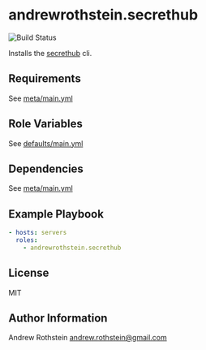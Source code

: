 andrewrothstein.secrethub
=========
![Build Status](https://github.com/andrewrothstein/ansible-secrethub/actions/workflows/build.yml/badge.svg)

Installs the [secrethub](https://secrethub.io/) cli.

Requirements
------------

See [meta/main.yml](meta/main.yml)

Role Variables
--------------

See [defaults/main.yml](defaults/main.yml)

Dependencies
------------

See [meta/main.yml](meta/main.yml)

Example Playbook
----------------

```yml
- hosts: servers
  roles:
    - andrewrothstein.secrethub
```

License
-------

MIT

Author Information
------------------

Andrew Rothstein <andrew.rothstein@gmail.com>
